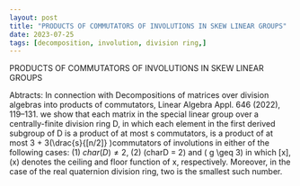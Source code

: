 ```yaml
---
layout: post
title: "PRODUCTS OF COMMUTATORS OF INVOLUTIONS IN SKEW LINEAR GROUPS"
date: 2023-07-25
tags: [decomposition, involution, division ring,]
---
```


PRODUCTS OF COMMUTATORS OF INVOLUTIONS IN SKEW LINEAR GROUPS

Abtracts: In connection with Decompositions of matrices over division algebras into products of commutators, Linear Algebra Appl. 646 (2022), 119–131. we show that each matrix in the special linear group over a centrally-finite division ring D, in which each element in the first derived subgroup of D is a product of at most s commutators, is a product of at most 3 + 3(\drac{s}{[n/2]} )commutators of involutions in either of the following cases:
(1) $char(D) \neq 2$,
(2) \(charD = 2\) and \( g \geq  3\)
in which [x], (x) denotes the ceiling and floor function of x, respectively. Moreover, in the case of the real quaternion division ring, two is the smallest such number.


